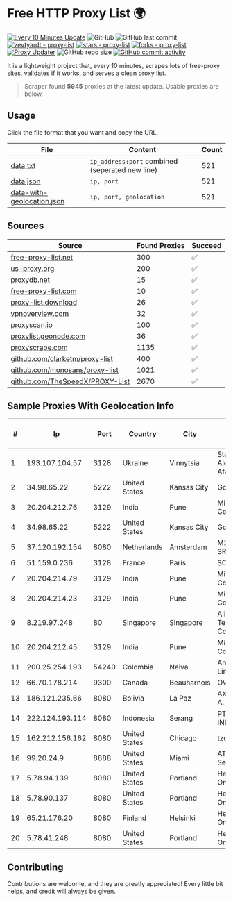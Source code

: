 
# Free HTTP Proxy List 🌍

[![Every 10 Minutes Update](https://github.com/mertguvencli/http-proxy-list/actions/workflows/main.yml/badge.svg?branch=main)](https://github.com/mertguvencli/http-proxy-list/actions/workflows/main.yml)
![GitHub](https://img.shields.io/github/license/mertguvencli/http-proxy-list)
![GitHub last commit](https://img.shields.io/github/last-commit/mertguvencli/http-proxy-list)
[![zevtyardt - proxy-list](https://img.shields.io/static/v1?label=zevtyardt&message=proxy-list&color=blue&logo=github)](https://github.com/zevtyardt/proxy-list "Go to GitHub repo")
[![stars - proxy-list](https://img.shields.io/github/stars/zevtyardt/proxy-list?style=social)](https://github.com/zevtyardt/proxy-list)
[![forks - proxy-list](https://img.shields.io/github/forks/zevtyardt/proxy-list?style=social)](https://github.com/zevtyardt/proxy-list)
[![Proxy Updater](https://github.com/zevtyardt/proxy-list/workflows/Proxy%20Updater/badge.svg)](https://github.com/zevtyardt/proxy-list/actions?query=workflow:"Proxy+Updater")
![GitHub repo size](https://img.shields.io/github/repo-size/zevtyardt/proxy-list)
[![GitHub commit activity](https://img.shields.io/github/commit-activity/m/zevtyardt/proxy-list?logo=commits)](https://github.com/zevtyardt/proxy-list/commits/main)

It is a lightweight project that, every 10 minutes, scrapes lots of free-proxy sites, validates if it works, and serves a clean proxy list.

> Scraper found **5945** proxies at the latest update. Usable proxies are below.

## Usage

Click the file format that you want and copy the URL.

|File|Content|Count|
|----|-------|-----|
|[data.txt](https://raw.githubusercontent.com/mertguvencli/http-proxy-list/main/proxy-list/data.txt)|`ip_address:port` combined (seperated new line)|521|
|[data.json](https://raw.githubusercontent.com/mertguvencli/http-proxy-list/main/proxy-list/data.json)|`ip, port`|521|
|[data-with-geolocation.json](https://raw.githubusercontent.com/mertguvencli/http-proxy-list/main/proxy-list/data-with-geolocation.json)|`ip, port, geolocation`|521|

## Sources

|Source|Found Proxies|Succeed|
|------|-------------|-------|
|[free-proxy-list.net](https://free-proxy-list.net)|300|✅|
|[us-proxy.org](https://www.us-proxy.org)|200|✅|
|[proxydb.net](http://proxydb.net)|15|✅|
|[free-proxy-list.com](https://free-proxy-list.com/?page=&port=&type%5B%5D=http&type%5B%5D=https&up_time=0&search=Search)|10|✅|
|[proxy-list.download](https://www.proxy-list.download/HTTP)|26|✅|
|[vpnoverview.com](https://vpnoverview.com/privacy/anonymous-browsing/free-proxy-servers)|32|✅|
|[proxyscan.io](https://www.proxyscan.io)|100|✅|
|[proxylist.geonode.com](https://proxylist.geonode.com/api/proxy-list?limit=300&page=1&sort_by=lastChecked&sort_type=desc&protocols=http,https)|36|✅|
|[proxyscrape.com](https://api.proxyscrape.com/v2/?request=displayproxies&protocol=http&timeout=10000&country=all&ssl=all&anonymity=all)|1135|✅|
|[github.com/clarketm/proxy-list](https://raw.githubusercontent.com/clarketm/proxy-list/master/proxy-list-raw.txt)|400|✅|
|[github.com/monosans/proxy-list](https://raw.githubusercontent.com/monosans/proxy-list/main/proxies/http.txt)|1021|✅|
|[github.com/TheSpeedX/PROXY-List](https://raw.githubusercontent.com/TheSpeedX/PROXY-List/master/http.txt)|2670|✅|


## Sample Proxies With Geolocation Info

|#|Ip|Port|Country|City|Internet Service Provider|
|-|--|----|-------|----|-------------------------|
|1|193.107.104.57|3128|Ukraine|Vinnytsia|Stasishen Aleksandr Afanasiyovich|
|2|34.98.65.22|5222|United States|Kansas City|Google LLC|
|3|20.204.212.76|3129|India|Pune|Microsoft Corporation|
|4|34.98.65.22|5222|United States|Kansas City|Google LLC|
|5|37.120.192.154|8080|Netherlands|Amsterdam|M247 Europe SRL|
|6|51.159.0.236|3128|France|Paris|SCALEWAY|
|7|20.204.214.79|3129|India|Pune|Microsoft Corporation|
|8|20.204.214.23|3129|India|Pune|Microsoft Corporation|
|9|8.219.97.248|80|Singapore|Singapore|Alibaba (US) Technology Co., Ltd.|
|10|20.204.212.45|3129|India|Pune|Microsoft Corporation|
|11|200.25.254.193|54240|Colombia|Neiva|Andinet ON Line|
|12|66.70.178.214|9300|Canada|Beauharnois|OVH SAS|
|13|186.121.235.66|8080|Bolivia|La Paz|AXS Bolivia S. A.|
|14|222.124.193.114|8080|Indonesia|Serang|PT. TELKOM INDONESIA|
|15|162.212.156.162|8080|United States|Chicago|tzulo, inc.|
|16|99.20.24.9|8888|United States|Miami|AT&T Services, Inc.|
|17|5.78.94.139|8080|United States|Portland|Hetzner Online GmbH|
|18|5.78.90.137|8080|United States|Portland|Hetzner Online GmbH|
|19|65.21.176.20|8080|Finland|Helsinki|Hetzner Online GmbH|
|20|5.78.41.248|8080|United States|Portland|Hetzner Online GmbH|



## Contributing

Contributions are welcome, and they are greatly appreciated! Every
little bit helps, and credit will always be given.

